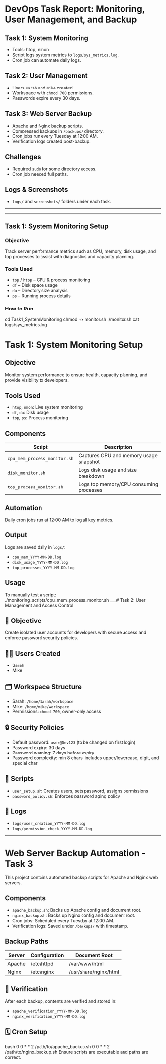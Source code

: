 # DevOps Task Report: Monitoring, User Management, and Backup

## Task 1: System Monitoring
- Tools: htop, nmon
- Script logs system metrics to `logs/sys_metrics.log`.
- Cron job can automate daily logs.

## Task 2: User Management
- Users `sarah` and `mike` created.
- Workspace with `chmod 700` permissions.
- Passwords expire every 30 days.

## Task 3: Web Server Backup
- Apache and Nginx backup scripts.
- Compressed backups in `/backups/` directory.
- Cron jobs run every Tuesday at 12:00 AM.
- Verification logs created post-backup.

## Challenges
- Required `sudo` for some directory access.
- Cron job needed full paths.

## Logs & Screenshots
- `logs/` and `screenshots/` folders under each task.

_____________________________________________________________________________________________________________________


---

## Task 1: System Monitoring Setup

### Objective
Track server performance metrics such as CPU, memory, disk usage, and top processes to assist with diagnostics and capacity planning.

### Tools Used
- `top` / `htop` – CPU & process monitoring
- `df` – Disk space usage
- `du` – Directory size analysis
- `ps` – Running process details

### How to Run

cd Task1_SystemMonitoring
chmod +x monitor.sh
./monitor.sh
cat logs/sys_metrics.log

# Task 1: System Monitoring Setup

## Objective
Monitor system performance to ensure health, capacity planning, and provide visibility to developers.

## Tools Used
- `htop`, `nmon`: Live system monitoring
- `df`, `du`: Disk usage
- `top`, `ps`: Process monitoring

##  Components

| Script | Description |
|--------|-------------|
| `cpu_mem_process_monitor.sh` | Captures CPU and memory usage snapshot |
| `disk_monitor.sh` | Logs disk usage and size breakdown |
| `top_process_monitor.sh` | Logs top memory/CPU consuming processes |

## Automation
Daily cron jobs run at 12:00 AM to log all key metrics.

## Output
Logs are saved daily in `logs/`:
- `cpu_mem_YYYY-MM-DD.log`
- `disk_usage_YYYY-MM-DD.log`
- `top_processes_YYYY-MM-DD.log`

## Usage
To manually test a script:
./monitoring_scripts/cpu_mem_process_monitor.sh
___# Task 2: User Management and Access Control

## 🎯 Objective
Create isolated user accounts for developers with secure access and enforce password security policies.

## 🧍‍♂️ Users Created
- Sarah
- Mike

## 🗂️ Workspace Structure
- Sarah: `/home/Sarah/workspace`
- Mike: `/home/mike/workspace`
- Permissions: `chmod 700`, owner-only access

## 🔒 Security Policies
- Default password: `user@Dev123` (to be changed on first login)
- Password expiry: 30 days
- Password warning: 7 days before expiry
- Password complexity: min 8 chars, includes upper/lowercase, digit, and special char

## 📜 Scripts
- `user_setup.sh`: Creates users, sets password, assigns permissions
- `password_policy.sh`: Enforces password aging policy

## 📂 Logs
- `logs/user_creation_YYYY-MM-DD.log`
- `logs/permission_check_YYYY-MM-DD.log`

------------------------------------------------------------------------------------------------------------------------------------

# Web Server Backup Automation - Task 3

This project contains automated backup scripts for Apache and Nginx web servers.

## Components

- `apache_backup.sh`: Backs up Apache config and document root.
- `nginx_backup.sh`: Backs up Nginx config and document root.
- Cron jobs: Scheduled every Tuesday at 12:00 AM.
- Verification logs: Saved under `/backups/` with timestamp.

## Backup Paths

| Server  | Configuration         | Document Root               |
|---------|-----------------------|-----------------------------|
| Apache  | /etc/httpd            | /var/www/html               |
| Nginx   | /etc/nginx            | /usr/share/nginx/html       |

## 🧪 Verification

After each backup, contents are verified and stored in:
- `apache_verification_YYYY-MM-DD.log`
- `nginx_verification_YYYY-MM-DD.log`

## 🗓️ Cron Setup

bash
0 0 * * 2 /path/to/apache_backup.sh
0 0 * * 2 /path/to/nginx_backup.sh
Ensure scripts are executable and paths are correct.










